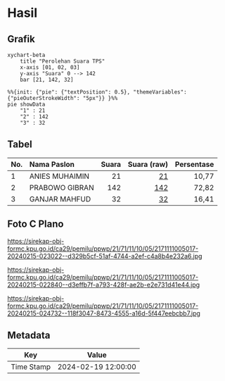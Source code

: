 # Hasil

## Grafik

```mermaid
xychart-beta
    title "Perolehan Suara TPS"
    x-axis [01, 02, 03]
    y-axis "Suara" 0 --> 142
    bar [21, 142, 32]
```

```mermaid
%%{init: {"pie": {"textPosition": 0.5}, "themeVariables": {"pieOuterStrokeWidth": "5px"}} }%%
pie showData
    "1" : 21
    "2" : 142
    "3" : 32
```

## Tabel

| No. | Nama Paslon    | Suara | Suara (raw) | Persentase |
|:--- |:-------------- | -----:| -----------:| ----------:|
| 1   | ANIES MUHAIMIN | 21    | [21][p-1]   | 10,77      |
| 2   | PRABOWO GIBRAN | 142   | [142][p-2]  | 72,82      |
| 3   | GANJAR MAHFUD  | 32    | [32][p-3]   | 16,41      |


[p-1]: https://github.com/gigit-pemilu/pemilu-2024-21-kepulauan-riau/blob/main/pilpres/hitung-suara/sub/21-kepulauan-riau/sub/71-kota-batam/sub/11-sagulung/sub/1005-sungai-langkai/sub/017-tps/sub/paslon-1.txt
[p-2]: https://github.com/gigit-pemilu/pemilu-2024-21-kepulauan-riau/blob/main/pilpres/hitung-suara/sub/21-kepulauan-riau/sub/71-kota-batam/sub/11-sagulung/sub/1005-sungai-langkai/sub/017-tps/sub/paslon-2.txt
[p-3]: https://github.com/gigit-pemilu/pemilu-2024-21-kepulauan-riau/blob/main/pilpres/hitung-suara/sub/21-kepulauan-riau/sub/71-kota-batam/sub/11-sagulung/sub/1005-sungai-langkai/sub/017-tps/sub/paslon-3.txt

## Foto C Plano

https://sirekap-obj-formc.kpu.go.id/ca29/pemilu/ppwp/21/71/11/10/05/2171111005017-20240215-023022--d329b5cf-51af-4744-a2ef-c4a8b4e232a6.jpg

https://sirekap-obj-formc.kpu.go.id/ca29/pemilu/ppwp/21/71/11/10/05/2171111005017-20240215-022840--d3effb7f-a793-428f-ae2b-e2e731d41e44.jpg

https://sirekap-obj-formc.kpu.go.id/ca29/pemilu/ppwp/21/71/11/10/05/2171111005017-20240215-024732--118f3047-8473-4555-a16d-5f447eebcbb7.jpg


## Metadata

| Key        | Value               |
| ---------- | ------------------- |
| Time Stamp | 2024-02-19 12:00:00 |



